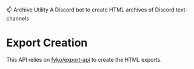 📫 Archive Utility
A Discord bot to create HTML archives of Discord text-channels

# Export Creation
This API relies on [fyko/export-api](https://github.com/Fyko/export-api) to create the HTML exports.